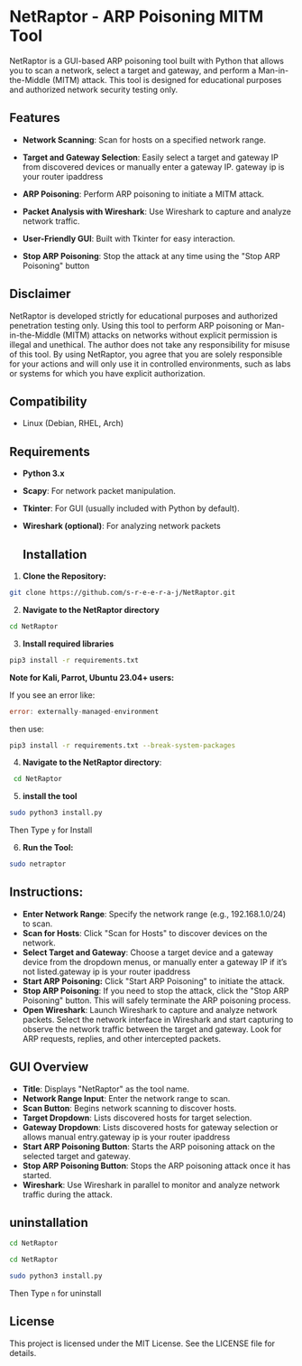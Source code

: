 # NetRaptor - ARP Poisoning MITM Tool

NetRaptor is a GUI-based ARP poisoning tool built with Python that allows you to scan a network, select a target and gateway, and perform a Man-in-the-Middle (MITM) attack. This tool is designed for educational purposes and authorized network security testing only.

## Features

- **Network Scanning**: Scan for hosts on a specified network range.
- **Target and Gateway Selection**: Easily select a target and gateway IP from discovered devices or manually enter a gateway IP.
gateway ip is your router ipaddress

- **ARP Poisoning**: Perform ARP poisoning to initiate a MITM attack.
- **Packet Analysis with Wireshark**: Use Wireshark to capture and analyze network traffic.
- **User-Friendly GUI**: Built with Tkinter for easy interaction.
- **Stop ARP Poisoning**: Stop the attack at any time using the "Stop ARP Poisoning" button

## Disclaimer

NetRaptor is developed strictly for educational purposes and authorized penetration testing only. Using this tool to perform ARP poisoning or Man-in-the-Middle (MITM) attacks on networks without explicit permission is illegal and unethical. The author does not take any responsibility for misuse of this tool. By using NetRaptor, you agree that you are solely responsible for your actions and will only use it in controlled environments, such as labs or systems for which you have explicit authorization.

## Compatibility
- Linux (Debian, RHEL, Arch)
  
## Requirements
- **Python 3.x**
- **Scapy**: For network packet manipulation.
- **Tkinter**: For GUI (usually included with Python by default).
- **Wireshark (optional)**: For analyzing network packets

  
  ## Installation 

1. **Clone the Repository:**
  ```bash
  git clone https://github.com/s-r-e-e-r-a-j/NetRaptor.git
  ```
2. **Navigate to the NetRaptor directory**
  ```bash
  cd NetRaptor
  ```
3. **Install required libraries** 

```bash
pip3 install -r requirements.txt
  ```
  **Note for Kali, Parrot, Ubuntu 23.04+ users:**

If you see an error like:
```go
error: externally-managed-environment
```
then use:
```bash
pip3 install -r requirements.txt --break-system-packages
```

4. **Navigate to the NetRaptor directory**:
 ```bash
  cd NetRaptor
  ```
5. **install the tool**
 ```bash
 sudo python3 install.py
  ```
   Then Type `y` for Install
   
 6. **Run the Tool:**
  ```bash
  sudo netraptor
```
## Instructions:

- **Enter Network Range**: Specify the network range (e.g., 192.168.1.0/24) to scan.
- **Scan for Hosts**: Click "Scan for Hosts" to discover devices on the network.
- **Select Target and Gateway**: Choose a target device and a gateway device from the dropdown menus, or manually enter a gateway IP if it’s not listed.gateway ip is your router ipaddress 
- **Start ARP Poisoning:** Click "Start ARP Poisoning" to initiate the attack.
- **Stop ARP Poisoning**: If you need to stop the attack, click the "Stop ARP Poisoning" button. This will safely terminate the ARP poisoning process.
- **Open Wireshark**: Launch Wireshark to capture and analyze network packets. Select the network interface in Wireshark and start capturing to observe the network traffic between the target and gateway. Look for ARP requests, replies, and other intercepted packets.
  
 ## GUI Overview

- **Title**: Displays "NetRaptor" as the tool name.
- **Network Range Input**: Enter the network range to scan.
- **Scan Button**: Begins network scanning to discover hosts.
- **Target Dropdown**: Lists discovered hosts for target selection.
- **Gateway Dropdown**: Lists discovered hosts for gateway selection or allows manual entry.gateway ip is your router ipaddress 
- **Start ARP Poisoning Button**: Starts the ARP poisoning attack on the selected target and gateway.
- **Stop ARP Poisoning Button**: Stops the ARP poisoning attack once it has started.
- **Wireshark**: Use Wireshark in parallel to monitor and analyze network traffic during the attack.

## uninstallation

```bash
cd NetRaptor
```
```bash
cd NetRaptor
```
```bash
sudo python3 install.py
```
Then Type `n` for uninstall

## License
This project is licensed under the MIT License. See the LICENSE file for details.



